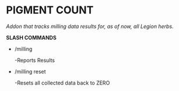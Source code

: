 # PIGMENT COUNT
*Addon that tracks milling data results for, as of now, all Legion herbs.*

**SLASH COMMANDS**

* /milling

  -Reports Results
 
* /milling reset

  -Resets all collected data back to ZERO
